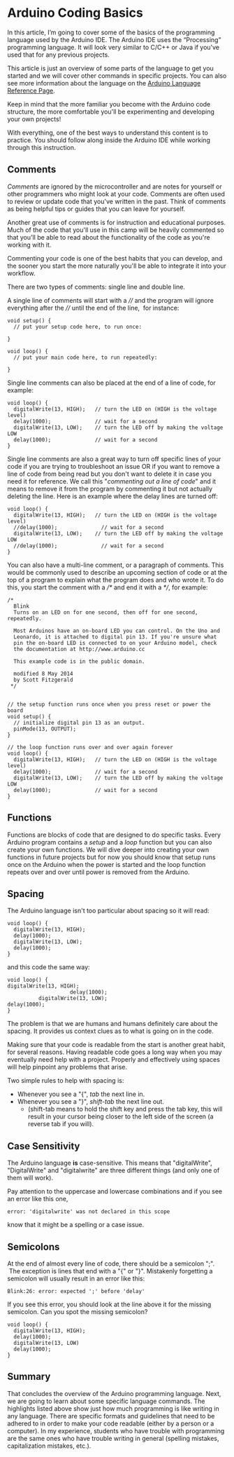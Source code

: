 # Arduino Coding Basics

In this article, I’m going to cover some of the basics of the programming language used by the Arduino IDE. The Arduino IDE uses the “Processing” programming language. It will look very similar to C/C++ or Java if you've used that for any previous projects.

This article is just an overview of some parts of the language to get you started and we will cover other commands in specific projects.  You can also see more information about the language on the [Arduino Language Reference Page](https://www.arduino.cc/en/Reference/HomePage).

Keep in mind that the more familiar you become with the Arduino code structure, the more comfortable you'll be experimenting and developing your own projects!

With everything, one of the best ways to understand this content is to practice. You should follow along inside the Arduino IDE while working through this instruction.

## Comments
_Comments_ are ignored by the microcontroller and are notes for yourself or other programmers who might look at your code. Comments are often used to review or update code that you've written in the past. Think of comments as being helpful tips or guides that you can leave for yourself.

Another great use of comments is for instruction and educational purposes. Much of the code that you'll use in this camp will be heavily commented so that you'll be able to read about the functionality of the code as you're working with it.

Commenting your code is one of the best habits that you can develop, and the sooner you start the more naturally you'll be able to integrate it into your workflow.

There are two types of comments: single line and double line.

A single line of comments will start with a _//_ and the program will ignore everything after the _//_ until the end of the line,  for instance:

<!---<pre class="lang:arduino mark:2,7 range:1-10 decode:true" title="One line comments">--->
```arduino
void setup() {
  // put your setup code here, to run once:

}

void loop() {
  // put your main code here, to run repeatedly:

}
```

Single line comments can also be placed at the end of a line of code, for example:

<!---<pre class="lang:arduino mark:2 range:1-6 decode:true" title="Comment at end of line of code"> --->
```arduino
void loop() {
  digitalWrite(13, HIGH);   // turn the LED on (HIGH is the voltage level)
  delay(1000);              // wait for a second
  digitalWrite(13, LOW);    // turn the LED off by making the voltage LOW
  delay(1000);              // wait for a second
}
```

Single line comments are also a great way to turn off specific lines of your code if you are trying to troubleshoot an issue OR if you want to remove a line of code from being read but you don't want to delete it in case you need it for reference. We call this "_commenting out a line of code_" and it means to remove it from the program by commenting it but not actually deleting the line. Here is an example where the delay lines are turned off:

<!---<pre class="lang:arduino mark:3,5 range:1-6 decode:true" title="Comment out a line of code">--->
```arduino
void loop() {
  digitalWrite(13, HIGH);   // turn the LED on (HIGH is the voltage level)
  //delay(1000);              // wait for a second
  digitalWrite(13, LOW);    // turn the LED off by making the voltage LOW
  //delay(1000);              // wait for a second
}
```

You can also have a multi-line comment, or a paragraph of comments. This would be commonly used to describe an upcoming section of code or at the top of a program to explain what the program does and who wrote it. To do this, you start the comment with a _/*_ and end it with a _*/_, for example:

<!---<pre class="lang:arduino mark:1-14 range:1-29 decode:true" title="Multiline Comments">--->
```arduino
/*
  Blink
  Turns on an LED on for one second, then off for one second, repeatedly.

  Most Arduinos have an on-board LED you can control. On the Uno and
  Leonardo, it is attached to digital pin 13. If you're unsure what
  pin the on-board LED is connected to on your Arduino model, check
  the documentation at http://www.arduino.cc

  This example code is in the public domain.

  modified 8 May 2014
  by Scott Fitzgerald
 */


// the setup function runs once when you press reset or power the board
void setup() {
  // initialize digital pin 13 as an output.
  pinMode(13, OUTPUT);
}

// the loop function runs over and over again forever
void loop() {
  digitalWrite(13, HIGH);   // turn the LED on (HIGH is the voltage level)
  delay(1000);              // wait for a second
  digitalWrite(13, LOW);    // turn the LED off by making the voltage LOW
  delay(1000);              // wait for a second
}
```
## Functions

Functions are blocks of code that are designed to do specific tasks. Every Arduino program contains a <em>setup</em> and a <em>loop</em> function but you can also create your own functions. We will dive deeper into creating your own functions in future projects but for now you should know that setup runs once on the Arduino when the power is started and the loop function repeats over and over until power is removed from the Arduino.

## Spacing

The Arduino language isn't too particular about spacing so it will read:
<!---<pre class="lang:arduino range:1-6 decode:true " title="Clean Spacing Example">--->
```arduino
void loop() {
  digitalWrite(13, HIGH);
  delay(1000);
  digitalWrite(13, LOW);
  delay(1000);
}
```
and this code the same way:
<!---<pre class="lang:arduino range:1-6 decode:true ">--->
```arduino
void loop() {
digitalWrite(13, HIGH);
                    delay(1000);
          digitalWrite(13, LOW);
delay(1000);
}
```
The problem is that we are humans and humans definitely care about the spacing. It provides us context clues as to what is going on in the code.

Making sure that your code is readable from the start is another great habit, for several reasons. Having readable code goes a long way when you may eventually need help with a project. Properly and effectively using spaces will help pinpoint any problems that arise.

Two simple rules to help with spacing is:

- Whenever you see a "{", _tab_ the next line in.
- Whenever you see a "}", _shift-tab_ the next line out.
    - (shift-tab means to hold the shift key and press the tab key, this will result in your cursor being closer to the left side of the screen (a reverse tab if you will).

## Case Sensitivity
The Arduino language <strong>is</strong> case-sensitive. This means that "digitalWrite", "DigitalWrite" and "digitalwrite" are three different things (and only one of them will work).

Pay attention to the uppercase and lowercase combinations and if you see an error like this one,

<!---<pre class="lang:default mark:1 range:1 decode:true ">--->
```arduino
error: 'digitalwrite' was not declared in this scope
```

know that it might be a spelling or a case issue.

## Semicolons

At the end of almost every line of code, there should be a semicolon ";".  The exception is lines that end with a "{" or "}". Mistakenly forgetting a semicolon will usually result in an error like this:

<!---<pre class="lang:default mark:1 range:1 decode:true ">--->
```arduino
Blink:26: error: expected ';' before 'delay'
```
If you see this error, you should look at the line above it for the missing semicolon. Can you spot the missing semicolon?

<!--- <pre class="lang:arduino range:1-6 decode:true "> --->
```arduino
void loop() {
  digitalWrite(13, HIGH);
  delay(1000);              
  digitalWrite(13, LOW)   
  delay(1000);
}
```

## Summary

That concludes the overview of the Arduino programming language. Next, we are going to learn about some specific language commands. The highlights listed above show just how much programming is like writing in any language. There are specific formats and guidelines that need to be adhered to in order to make your code readable (either by a person or a computer). In my experience, students who have trouble with programming are the same ones who have trouble writing in general (spelling mistakes, capitalization mistakes, etc.).
